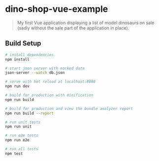 # dino-shop-vue-example

> My first Vue application displaying a list of model dinosaurs on sale (sadly without the sale part of the application in place).

## Build Setup

``` bash
# install dependencies
npm install

# start json server with mocked data
json-server --watch db.json

# serve with hot reload at localhost:8080
npm run dev

# build for production with minification
npm run build

# build for production and view the bundle analyzer report
npm run build --report

# run unit tests
npm run unit

# run e2e tests
npm run e2e

# run all tests
npm test
```
